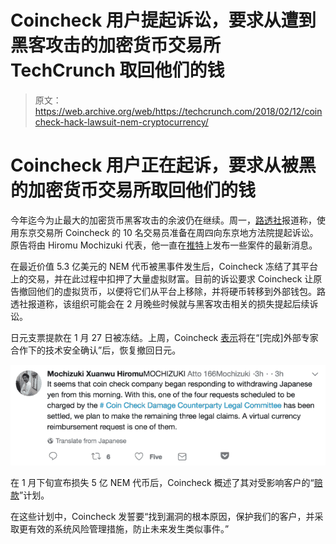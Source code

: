 # Coincheck 用户提起诉讼，要求从遭到黑客攻击的加密货币交易所 TechCrunch 取回他们的钱

> 原文：<https://web.archive.org/web/https://techcrunch.com/2018/02/12/coincheck-hack-lawsuit-nem-cryptocurrency/>

# Coincheck 用户正在起诉，要求从被黑的加密货币交易所取回他们的钱

今年迄今为止最大的加密货币黑客攻击的余波仍在继续。周一，[路透社](https://web.archive.org/web/20221130220839/https://www.reuters.com/article/us-japan-cryptocurrency-regulation/coincheck-heist-sheds-light-on-japans-rush-to-create-cryptocurrency-rules-idUSKBN1FW04F)报道称，使用东京交易所 Coincheck 的 10 名交易员准备在周四向东京地方法院提起诉讼。原告将由 Hiromu Mochizuki 代表，他一直在[推特](https://web.archive.org/web/20221130220839/https://twitter.com/166mochizuki?lang=en)上发布一些案件的最新消息。

在最近价值 5.3 亿美元的 NEM 代币被黑事件发生后，Coincheck 冻结了其平台上的交易，并在此过程中扣押了大量虚拟财富。目前的诉讼要求 Coincheck 让原告撤回他们的虚拟货币，以便将它们从平台上移除，并将硬币转移到外部钱包。路透社报道称，该组织可能会在 2 月晚些时候就与黑客攻击相关的损失提起后续诉讼。

日元支票提款在 1 月 27 日被冻结。上周，Coincheck [表示](https://web.archive.org/web/20221130220839/http://corporate.coincheck.com/2018/01/31/36.html)将在“[完成]外部专家合作下的技术安全确认”后，恢复撤回日元。

![](img/4b795381732998cd6895e82b28bc70f7.png)

在 1 月下旬宣布损失 5 亿 NEM 代币后，Coincheck 概述了其对受影响客户的“[赔款](https://web.archive.org/web/20221130220839/http://corporate.coincheck.com/2018/01/31/36.html)”计划。

在这些计划中，Coincheck 发誓要“找到漏洞的根本原因，保护我们的客户，并采取更有效的系统风险管理措施，防止未来发生类似事件。”